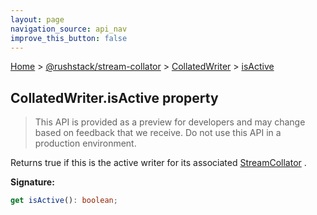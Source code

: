 ```yaml
---
layout: page
navigation_source: api_nav
improve_this_button: false
---
```



[Home](./index.md) &gt; [@rushstack/stream-collator](./stream-collator.md) &gt; [CollatedWriter](./stream-collator.collatedwriter.md) &gt; [isActive](./stream-collator.collatedwriter.isactive.md)

## CollatedWriter.isActive property

> This API is provided as a preview for developers and may change based on feedback that we receive. Do not use this API in a production environment.
>

Returns true if this is the active writer for its associated [StreamCollator](./stream-collator.streamcollator.md) .

<b>Signature:</b>

```typescript
get isActive(): boolean;
```
